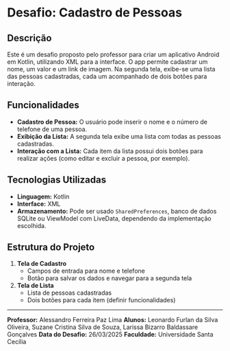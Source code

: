 # Desafio: Cadastro de Pessoas

## Descrição
Este é um desafio proposto pelo professor para criar um aplicativo Android em Kotlin, utilizando XML para a interface. O app permite cadastrar um nome, um valor e um link de imagem. Na segunda tela, exibe-se uma lista das pessoas cadastradas, cada um acompanhado de dois botões para interação.

## Funcionalidades
- **Cadastro de Pessoa:** O usuário pode inserir o nome e o número de telefone de uma pessoa.
- **Exibição da Lista:** A segunda tela exibe uma lista com todas as pessoas cadastradas.
- **Interação com a Lista:** Cada item da lista possui dois botões para realizar ações (como editar e excluir a pessoa, por exemplo).

## Tecnologias Utilizadas
- **Linguagem:** Kotlin
- **Interface:** XML
- **Armazenamento:** Pode ser usado `SharedPreferences`, banco de dados SQLite ou ViewModel com LiveData, dependendo da implementação escolhida.

## Estrutura do Projeto
1. **Tela de Cadastro**
   - Campos de entrada para nome e telefone
   - Botão para salvar os dados e navegar para a segunda tela
2. **Tela de Lista**
   - Lista de pessoas cadastradas
   - Dois botões para cada item (definir funcionalidades)
---
**Professor:** Alessandro Ferreira Paz Lima
**Alunos:** Leonardo Furlan da Silva Oliveira,
            Suzane Cristina Silva de Souza,
            Larissa Bizarro Baldassare Gonçalves
**Data do Desafio:** 26/03/2025
**Faculdade:** Universidade Santa Cecília
